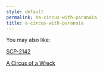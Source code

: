 ```yaml
---
style: default
permalink: Xa-circus-with-paranoia
title: a-circus-with-paranoia
---
```

You may also like:

[SCP-2142](http://scp-wiki.net/scp-2142)

[A Circus of a Wreck](http://scp-wiki.net/a-circus-of-a-wreck)
